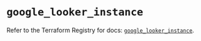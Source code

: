 # `google_looker_instance`

Refer to the Terraform Registry for docs: [`google_looker_instance`](https://registry.terraform.io/providers/hashicorp/google-beta/5.20.0/docs/resources/google_looker_instance).
